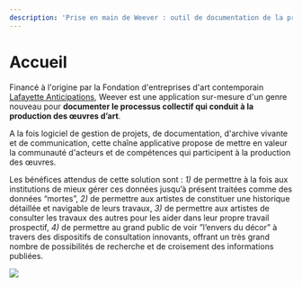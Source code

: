 ```yaml
---
description: 'Prise en main de Weever : outil de documentation de la production artistique'
---
```


# Accueil

Financé à l'origine par la Fondation d'entreprises d'art contemporain [Lafayette Anticipations](https://www.lafayetteanticipations.com/fr), Weever est une application sur-mesure d'un genre nouveau pour **documenter le processus collectif qui conduit à la production des œuvres d’art**.

A la fois logiciel de gestion de projets, de documentation, d'archive vivante et de communication, cette chaîne applicative propose de mettre en valeur la communauté d'acteurs et de compétences qui participent à la production des œuvres.

Les bénéfices attendus de cette solution sont : _1\)_ de permettre à la fois aux institutions de mieux gérer ces données jusqu’à présent traitées comme des données “mortes”, _2\)_ de permettre aux artistes de constituer une historique détaillée et navigable de leurs travaux, _3\)_ de permettre aux artistes de consulter les travaux des autres pour les aider dans leur propre travail prospectif, _4\)_ de permettre au grand public de voir ”l’envers du décor” à travers des dispositifs de consultation innovants, offrant un très grand nombre de possibilités de recherche et de croisement des informations publiées.

![](https://lh4.googleusercontent.com/Qsht0y7ZoTtwlNWaNxkpvoU9yk0t5DHGaXP4kgA0miX-LWs_5_1aOl4RRgy7xklR2kPgoZ82fGGMfUZMMRghrzL5FQUXpPRUc_G1Tix6fWyJhWF2Aipn49VUGFOxgWHy5RMGxw8Q)

